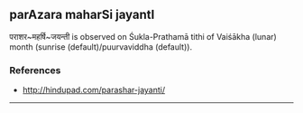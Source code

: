 ## parAzara maharSi jayantI

पराशर~महर्षि~जयन्ती is observed on Śukla-Prathamā tithi of Vaiśākha (lunar) month (sunrise (default)/puurvaviddha (default)).


### References
* http://hindupad.com/parashar-jayanti/

---
